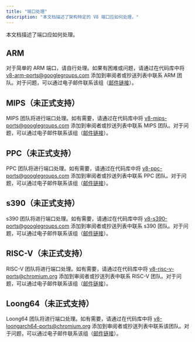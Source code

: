 ```yaml
---
title: "端口处理"
description: "本文档描述了架构特定的 V8 端口应如何处理。"
---
```

本文档描述了端口应如何处理。

## ARM

对于简单的 ARM 端口，请自行处理。如果有困难或问题，请通过在代码库中将 [v8-arm-ports@googlegroups.com](mailto:v8-arm-ports@googlegroups.com) 添加到审阅者或抄送列表中联系 ARM 团队。对于问题，可以通过电子邮件联系该组（[邮件链接](mailto:v8-arm-ports@googlegroups.com)）。

## MIPS（未正式支持）

MIPS 团队将进行端口处理。如有需要，请通过在代码库中将 [v8-mips-ports@googlegroups.com](mailto:v8-mips-ports@googlegroups.com) 添加到审阅者或抄送列表中联系 MIPS 团队。对于问题，可以通过电子邮件联系该组（[邮件链接](mailto:v8-mips-ports@googlegroups.com)）。

## PPC（未正式支持）

PPC 团队将进行端口处理。如有需要，请通过在代码库中将 [v8-ppc-ports@googlegroups.com](mailto:v8-ppc-ports@googlegroups.com) 添加到审阅者或抄送列表中联系 PPC 团队。对于问题，可以通过电子邮件联系该组（[邮件链接](mailto:v8-ppc-ports@googlegroups.com)）。

## s390（未正式支持）

s390 团队将进行端口处理。如有需要，请通过在代码库中将 [v8-s390-ports@googlegroups.com](mailto:v8-s390-ports@googlegroups.com) 添加到审阅者或抄送列表中联系 s390 团队。对于问题，可以通过电子邮件联系该组（[邮件链接](mailto:v8-s390-ports@googlegroups.com)）。

## RISC-V（未正式支持）

RISC-V 团队将进行端口处理。如有需要，请通过在代码库中将 [v8-risc-v-ports@chromium.org](mailto:v8-risc-v-ports@chromium.org) 添加到审阅者或抄送列表中联系 RISC-V 团队。对于问题，可以通过电子邮件联系该组（[邮件链接](mailto:v8-risc-v-ports@chromium.org)）。

## Loong64（未正式支持）

Loong64 团队将进行端口处理。如有需要，请通过在代码库中将 [v8-loongarch64-ports@chromium.org](mailto:v8-loongarch64-ports@chromium.org) 添加到审阅者或抄送列表中联系该团队。对于问题，可以通过电子邮件联系该组（[邮件链接](mailto:v8-loongarch64-ports@chromium.org)）。
